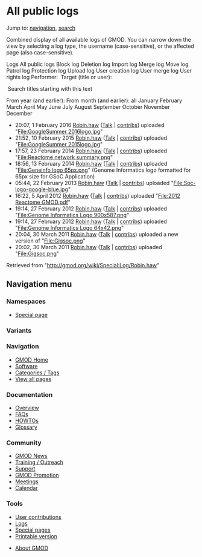 <div id="mw-page-base" class="noprint">

</div>

<div id="mw-head-base" class="noprint">

</div>

<div id="content" class="mw-body" role="main">

<span id="top"></span>

<div id="mw-js-message" style="display:none;">

</div>



# <span dir="auto">All public logs</span>

<div id="bodyContent">

<div id="contentSub">

</div>

<div id="jump-to-nav" class="mw-jump">

Jump to: [navigation](#mw-navigation), [search](#p-search)

</div>

<div id="mw-content-text">

Combined display of all available logs of GMOD. You can narrow down the
view by selecting a log type, the username (case-sensitive), or the
affected page (also case-sensitive).

Logs All public logs Block log Deletion log Import log Merge log Move
log Patrol log Protection log Upload log User creation log User merge
log User rights log <span style="white-space: nowrap">Performer: </span>
<span style="white-space: nowrap">Target (title or user): </span>

 Search titles starting with this text

From year (and earlier): From month (and earlier): all January February
March April May June July August September October November December

- 20:07, 1 February 2016
  <a href="/wiki/User:Robin.haw" class="mw-userlink"
  title="User:Robin.haw">Robin.haw</a>
  <span class="mw-usertoollinks">(<a
  href="/mediawiki/index.php?title=User_talk:Robin.haw&amp;action=edit&amp;redlink=1"
  class="new" title="User talk:Robin.haw (page does not exist)">Talk</a>
  \|
  [contribs](/wiki/Special:Contributions/Robin.haw "Special:Contributions/Robin.haw"))</span>
  uploaded "[File:GoogleSummer
  2016logo.jpg](/wiki/File:GoogleSummer_2016logo.jpg "File:GoogleSummer 2016logo.jpg")"
- 21:52, 10 February 2015
  <a href="/wiki/User:Robin.haw" class="mw-userlink"
  title="User:Robin.haw">Robin.haw</a>
  <span class="mw-usertoollinks">(<a
  href="/mediawiki/index.php?title=User_talk:Robin.haw&amp;action=edit&amp;redlink=1"
  class="new" title="User talk:Robin.haw (page does not exist)">Talk</a>
  \|
  [contribs](/wiki/Special:Contributions/Robin.haw "Special:Contributions/Robin.haw"))</span>
  uploaded "[File:GoogleSummer
  2015logo.jpg](/wiki/File:GoogleSummer_2015logo.jpg "File:GoogleSummer 2015logo.jpg")"
- 17:57, 23 February 2014
  <a href="/wiki/User:Robin.haw" class="mw-userlink"
  title="User:Robin.haw">Robin.haw</a>
  <span class="mw-usertoollinks">(<a
  href="/mediawiki/index.php?title=User_talk:Robin.haw&amp;action=edit&amp;redlink=1"
  class="new" title="User talk:Robin.haw (page does not exist)">Talk</a>
  \|
  [contribs](/wiki/Special:Contributions/Robin.haw "Special:Contributions/Robin.haw"))</span>
  uploaded "[File:Reactome network
  summary.png](/wiki/File:Reactome_network_summary.png "File:Reactome network summary.png")"
- 18:56, 13 February 2014
  <a href="/wiki/User:Robin.haw" class="mw-userlink"
  title="User:Robin.haw">Robin.haw</a>
  <span class="mw-usertoollinks">(<a
  href="/mediawiki/index.php?title=User_talk:Robin.haw&amp;action=edit&amp;redlink=1"
  class="new" title="User talk:Robin.haw (page does not exist)">Talk</a>
  \|
  [contribs](/wiki/Special:Contributions/Robin.haw "Special:Contributions/Robin.haw"))</span>
  uploaded "[File:Geneinfo logo
  65px.png](/wiki/File:Geneinfo_logo_65px.png "File:Geneinfo logo 65px.png")"
  <span class="comment">(Genome Informatics logo formatted for 65px size
  for GSoC Application)</span>
- 05:44, 22 February 2013
  <a href="/wiki/User:Robin.haw" class="mw-userlink"
  title="User:Robin.haw">Robin.haw</a>
  <span class="mw-usertoollinks">(<a
  href="/mediawiki/index.php?title=User_talk:Robin.haw&amp;action=edit&amp;redlink=1"
  class="new" title="User talk:Robin.haw (page does not exist)">Talk</a>
  \|
  [contribs](/wiki/Special:Contributions/Robin.haw "Special:Contributions/Robin.haw"))</span>
  uploaded
  "[File:Soc-logo-google-blue.jpg](/wiki/File:Soc-logo-google-blue.jpg "File:Soc-logo-google-blue.jpg")"
- 16:22, 5 April 2012 <a href="/wiki/User:Robin.haw" class="mw-userlink"
  title="User:Robin.haw">Robin.haw</a>
  <span class="mw-usertoollinks">(<a
  href="/mediawiki/index.php?title=User_talk:Robin.haw&amp;action=edit&amp;redlink=1"
  class="new" title="User talk:Robin.haw (page does not exist)">Talk</a>
  \|
  [contribs](/wiki/Special:Contributions/Robin.haw "Special:Contributions/Robin.haw"))</span>
  uploaded "[File:2012 Reactome
  GMOD.pdf](/wiki/File:2012_Reactome_GMOD.pdf "File:2012 Reactome GMOD.pdf")"
- 19:14, 27 February 2012
  <a href="/wiki/User:Robin.haw" class="mw-userlink"
  title="User:Robin.haw">Robin.haw</a>
  <span class="mw-usertoollinks">(<a
  href="/mediawiki/index.php?title=User_talk:Robin.haw&amp;action=edit&amp;redlink=1"
  class="new" title="User talk:Robin.haw (page does not exist)">Talk</a>
  \|
  [contribs](/wiki/Special:Contributions/Robin.haw "Special:Contributions/Robin.haw"))</span>
  uploaded "[File:Genome Informatics Logo
  900x587.png](/wiki/File:Genome_Informatics_Logo_900x587.png "File:Genome Informatics Logo 900x587.png")"
- 19:14, 27 February 2012
  <a href="/wiki/User:Robin.haw" class="mw-userlink"
  title="User:Robin.haw">Robin.haw</a>
  <span class="mw-usertoollinks">(<a
  href="/mediawiki/index.php?title=User_talk:Robin.haw&amp;action=edit&amp;redlink=1"
  class="new" title="User talk:Robin.haw (page does not exist)">Talk</a>
  \|
  [contribs](/wiki/Special:Contributions/Robin.haw "Special:Contributions/Robin.haw"))</span>
  uploaded "[File:Genome Informatics Logo
  64x42.png](/wiki/File:Genome_Informatics_Logo_64x42.png "File:Genome Informatics Logo 64x42.png")"
- 20:04, 30 March 2011
  <a href="/wiki/User:Robin.haw" class="mw-userlink"
  title="User:Robin.haw">Robin.haw</a>
  <span class="mw-usertoollinks">(<a
  href="/mediawiki/index.php?title=User_talk:Robin.haw&amp;action=edit&amp;redlink=1"
  class="new" title="User talk:Robin.haw (page does not exist)">Talk</a>
  \|
  [contribs](/wiki/Special:Contributions/Robin.haw "Special:Contributions/Robin.haw"))</span>
  uploaded a new version of
  "[File:Gigsoc.png](/wiki/File:Gigsoc.png "File:Gigsoc.png")"
- 20:02, 30 March 2011
  <a href="/wiki/User:Robin.haw" class="mw-userlink"
  title="User:Robin.haw">Robin.haw</a>
  <span class="mw-usertoollinks">(<a
  href="/mediawiki/index.php?title=User_talk:Robin.haw&amp;action=edit&amp;redlink=1"
  class="new" title="User talk:Robin.haw (page does not exist)">Talk</a>
  \|
  [contribs](/wiki/Special:Contributions/Robin.haw "Special:Contributions/Robin.haw"))</span>
  uploaded "[File:Gigsoc.png](/wiki/File:Gigsoc.png "File:Gigsoc.png")"

</div>

<div class="printfooter">

Retrieved from "<http://gmod.org/wiki/Special:Log/Robin.haw>"

</div>

<div id="catlinks" class="catlinks catlinks-allhidden">

</div>

<div class="visualClear">

</div>

</div>

</div>

<div id="mw-navigation">

## Navigation menu

<div id="mw-head">



<div id="left-navigation">

<div id="p-namespaces" class="vectorTabs" role="navigation"
aria-labelledby="p-namespaces-label">

### Namespaces

- <span id="ca-nstab-special">[Special
  page](/wiki/Special:Log/Robin.haw "This is a special page, you cannot edit the page itself")</span>

</div>

<div id="p-variants" class="vectorMenu emptyPortlet" role="navigation"
aria-labelledby="p-variants-label">

### 

### Variants[](#)

<div class="menu">

</div>

</div>

</div>





</div>



</div>

</div>

</div>

<div id="mw-panel">

<div id="p-logo" role="banner">

<a href="/wiki/Main_Page"
style="background-image: url(http://gmod.org/images/GMOD-cogs.png);"
title="Visit the main page"></a>

</div>

<div id="p-Navigation" class="portal" role="navigation"
aria-labelledby="p-Navigation-label">

### Navigation

<div class="body">

- <span id="n-GMOD-Home">[GMOD Home](/wiki/Main_Page)</span>
- <span id="n-Software">[Software](/wiki/GMOD_Components)</span>
- <span id="n-Categories-.2F-Tags">[Categories /
  Tags](/wiki/Categories)</span>
- <span id="n-View-all-pages">[View all
  pages](/wiki/Special:AllPages)</span>

</div>

</div>

<div id="p-Documentation" class="portal" role="navigation"
aria-labelledby="p-Documentation-label">

### Documentation

<div class="body">

- <span id="n-Overview">[Overview](/wiki/Overview)</span>
- <span id="n-FAQs">[FAQs](/wiki/Category:FAQ)</span>
- <span id="n-HOWTOs">[HOWTOs](/wiki/Category:HOWTO)</span>
- <span id="n-Glossary">[Glossary](/wiki/Glossary)</span>

</div>

</div>

<div id="p-Community" class="portal" role="navigation"
aria-labelledby="p-Community-label">

### Community

<div class="body">

- <span id="n-GMOD-News">[GMOD News](/wiki/GMOD_News)</span>
- <span id="n-Training-.2F-Outreach">[Training /
  Outreach](/wiki/Training_and_Outreach)</span>
- <span id="n-Support">[Support](/wiki/Support)</span>
- <span id="n-GMOD-Promotion">[GMOD
  Promotion](/wiki/GMOD_Promotion)</span>
- <span id="n-Meetings">[Meetings](/wiki/Meetings)</span>
- <span id="n-Calendar">[Calendar](/wiki/Calendar)</span>

</div>

</div>

<div id="p-tb" class="portal" role="navigation"
aria-labelledby="p-tb-label">

### Tools

<div class="body">

- <span id="t-contributions">[User
  contributions](/wiki/Special:Contributions/Robin.haw "A list of contributions of this user")</span>
- <span id="t-log">[Logs](/wiki/Special:Log/Robin.haw)</span>
- <span id="t-specialpages"><a href="/wiki/Special:SpecialPages" accesskey="q"
  title="A list of all special pages [q]">Special pages</a></span>
- <span id="t-print"><a
  href="/mediawiki/index.php?title=Special:Log/Robin.haw&amp;printable=yes"
  rel="alternate" accesskey="p"
  title="Printable version of this page [p]">Printable version</a></span>

</div>

</div>

</div>

</div>

<div id="footer" role="contentinfo">

- <span id="footer-places-about">[About
  GMOD](/wiki/GMOD:About "GMOD:About")</span>

<!-- -->






</div>
